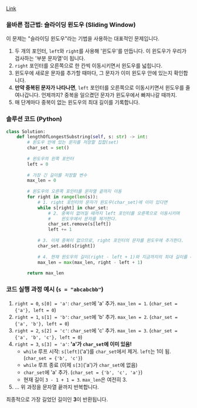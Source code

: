 
[Link](https://leetcode.com/problems/longest-substring-without-repeating-characters/description/?envType=problem-list-v2&envId=oizxjoit)
### **올바른 접근법: 슬라이딩 윈도우 (Sliding Window)**

이 문제는 "슬라이딩 윈도우"라는 기법을 사용하는 대표적인 문제입니다.

1. 두 개의 포인터, `left`와 `right`를 사용해 '윈도우'를 만듭니다. 이 윈도우가 우리가 검사하는 '부분 문자열'이 됩니다.
2. `right` 포인터를 오른쪽으로 한 칸씩 이동시키면서 윈도우를 넓힙니다.
3. 윈도우에 새로운 문자를 추가할 때마다, 그 문자가 이미 윈도우 안에 있는지 확인합니다.
4. **만약 중복된 문자가 나타나면**, `left` 포인터를 오른쪽으로 이동시키면서 윈도우를 줄여나갑니다. 언제까지? 중복을 일으켰던 문자가 윈도우에서 빠져나갈 때까지.
5. 매 단계마다 중복이 없는 윈도우의 최대 길이를 기록합니다.

### **솔루션 코드 (Python)**

```python
class Solution:
    def lengthOfLongestSubstring(self, s: str) -> int:
        # 윈도우 안에 있는 문자를 저장할 집합(set)
        char_set = set()
        
        # 윈도우의 왼쪽 포인터
        left = 0
        
        # 가장 긴 길이를 저장할 변수
        max_len = 0
        
        # 윈도우의 오른쪽 포인터를 문자열 끝까지 이동
        for right in range(len(s)):
            # 1. right 포인터의 문자가 윈도우(char_set)에 이미 있다면
            while s[right] in char_set:
                # 2. 중복이 없어질 때까지 left 포인터를 오른쪽으로 이동시키며
                #    윈도우에서 문자를 제거한다.
                char_set.remove(s[left])
                left += 1
            
            # 3. 이제 중복이 없으므로, right 포인터의 문자를 윈도우에 추가한다.
            char_set.add(s[right])
            
            # 4. 현재 윈도우의 길이(right - left + 1)와 지금까지의 최대 길이를 비교해 갱신한다.
            max_len = max(max_len, right - left + 1)
            
        return max_len

```

### **코드 실행 과정 예시 (`s = "abcabcbb"`)**

1. `right = 0`, `s[0] = 'a'`: `char_set`에 'a' 추가. `max_len = 1`. (`char_set = {'a'}, left = 0`)
2. `right = 1`, `s[1] = 'b'`: `char_set`에 'b' 추가. `max_len = 2`. (`char_set = {'a', 'b'}, left = 0`)
3. `right = 2`, `s[2] = 'c'`: `char_set`에 'c' 추가. `max_len = 3`. (`char_set = {'a', 'b', 'c'}, left = 0`)
4. `right = 3`, `s[3] = 'a'`: **'a'가 `char_set`에 이미 있음!**
    - `while` 루프 시작: `s[left]`('a')를 `char_set`에서 제거. `left`는 1이 됨. (`char_set = {'b', 'c'}`)
    - `while` 루프 종료 (이제 `s[3]`('a')가 `char_set`에 없음)
    - `char_set`에 'a' 추가. (`char_set = {'b', 'c', 'a'}`)
    - 현재 길이 `3 - 1 + 1 = 3`. `max_len`은 여전히 3.
5. ... 위 과정을 문자열 끝까지 반복합니다.

최종적으로 가장 길었던 길이인 **3**이 반환됩니다.